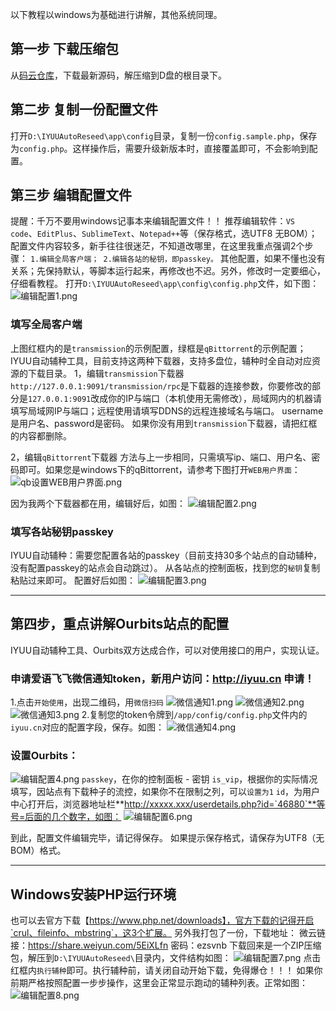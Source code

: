 以下教程以windows为基础进行讲解，其他系统同理。
## 第一步 下载压缩包
从[码云仓库][1]，下载最新源码，解压缩到D盘的根目录下。

## 第二步 复制一份配置文件
打开`D:\IYUUAutoReseed\app\config`目录，复制一份`config.sample.php`，保存为`config.php`。这样操作后，需要升级新版本时，直接覆盖即可，不会影响到配置。

## 第三步 编辑配置文件
提醒：千万不要用windows记事本来编辑配置文件！！
推荐编辑软件：`VS code`、`EditPlus`、`SublimeText`、`Notepad++`等（保存格式，选UTF8 无BOM）；
配置文件内容较多，新手往往很迷茫，不知道改哪里，在这里我重点强调2个步骤：
`1.编辑全局客户端； 2.编辑各站的秘钥，即passkey。`
其他配置，如果不懂也没有关系；先保持默认，等脚本运行起来，再修改也不迟。另外，修改时一定要细心，仔细看教程。
打开`D:\IYUUAutoReseed\app\config\config.php`文件，如下图：
![编辑配置1.png][2]
### 填写全局客户端
上图红框内的是`transmission`的示例配置，绿框是`qBittorrent`的示例配置；
IYUU自动辅种工具，目前支持这两种下载器，支持多盘位，辅种时全自动对应资源的下载目录。
1，编辑`transmission`下载器
`http://127.0.0.1:9091/transmission/rpc`是下载器的连接参数，你要修改的部分是`127.0.0.1:9091`改成你的IP与端口（本机使用无需修改），局域网内的机器请填写局域网IP与端口；远程使用请填写DDNS的远程连接域名与端口。
username是用户名、password是密码。
如果你没有用到`transmission`下载器，请把红框的内容都删除。

2，编辑`qBittorrent`下载器
方法与上一步相同，只需填写ip、端口、用户名、密码即可。如果您是windows下的qBittorrent，请参考下图打开`WEB用户界面`：
![qb设置WEB用户界面.png][3]

因为我两个下载器都在用，编辑好后，如图：
![编辑配置2.png][4]

### 填写各站秘钥passkey
IYUU自动辅种：需要您配置各站的passkey（目前支持30多个站点的自动辅种，没有配置passkey的站点会自动跳过）。
从各站点的控制面板，找到您的`秘钥`复制粘贴过来即可。
配置好后如图：
![编辑配置3.png][5]


----------


## 第四步，重点讲解Ourbits站点的配置
IYUU自动辅种工具、Ourbits双方达成合作，可以对使用接口的用户，实现认证。
### 申请爱语飞飞微信通知token，新用户访问：http://iyuu.cn 申请！
1.点击`开始使用`，出现二维码，用`微信扫码`
![微信通知1.png][6]
![微信通知2.png][7]
![微信通知3.png][8]
2.复制您的token令牌到`/app/config/config.php`文件内的`iyuu.cn`对应的配置字段，保存。如图：
![微信通知4.png][9]

### 设置Ourbits：
![编辑配置4.png][10]
`passkey`，在你的控制面板 - 密钥
`is_vip`，根据你的实际情况填写，因站点有下载种子的流控，如果你不在限制之列，可以`设置为1`
`id`，为用户中心打开后，浏览器地址栏**http://xxxxx.xxx/userdetails.php?id=`46880`**等号=后面的几个数字，如图：
![编辑配置6.png][11]

到此，配置文件编辑完毕，请记得保存。
如果提示保存格式，请保存为UTF8（无BOM）格式。

----------

## Windows安装PHP运行环境
也可以去官方下载【https://www.php.net/downloads】，官方下载的记得开启`crul、fileinfo、mbstring`，这3个扩展。
另外我打包了一份，下载地址：
微云链接：https://share.weiyun.com/5EiXLfn 密码：ezsvnb
下载回来是一个ZIP压缩包，解压到`D:\IYUUAutoReseed\`目录内，文件结构如图：
![编辑配置7.png][12]
点击红框内`执行辅种`即可。执行辅种前，请关闭自动开始下载，免得爆仓！！！
如果你前期严格按照配置一步步操作，这里会正常显示跑动的辅种列表。正常如图：
![编辑配置8.png][13]


  [1]: https://gitee.com/ledc/IYUUAutoReseed
  [2]: https://www.iyuu.cn/usr/uploads/2019/12/2720183833.png
  [3]: https://www.iyuu.cn/usr/uploads/2019/12/405587689.png
  [4]: https://www.iyuu.cn/usr/uploads/2019/12/441257656.png
  [5]: https://www.iyuu.cn/usr/uploads/2019/12/890327305.png
  [6]: https://www.iyuu.cn/usr/uploads/2019/12/2331433923.png
  [7]: https://www.iyuu.cn/usr/uploads/2019/12/3324442680.png
  [8]: https://www.iyuu.cn/usr/uploads/2019/12/3181272964.png
  [9]: https://www.iyuu.cn/usr/uploads/2019/12/3669828008.png
  [10]: https://www.iyuu.cn/usr/uploads/2019/12/3696916642.png
  [11]: https://www.iyuu.cn/usr/uploads/2019/12/1230288911.png
  [12]: https://www.iyuu.cn/usr/uploads/2019/12/3189986236.png
  [13]: https://www.iyuu.cn/usr/uploads/2019/12/2523845772.png